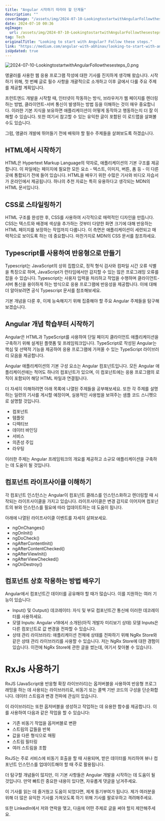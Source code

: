 ```yaml
---
title: "Angular 시작하기 따라야 할 단계들"
description: ""
coverImage: "/assets/img/2024-07-10-LookingtostartwithAngularFollowthesesteps_0.png"
date: 2024-07-10 00:36
ogImage: 
  url: /assets/img/2024-07-10-LookingtostartwithAngularFollowthesesteps_0.png
tag: Tech
originalTitle: "Looking to start with Angular? Follow these steps."
link: "https://medium.com/angular-with-abhinav/looking-to-start-with-angular-follow-these-steps-6ee131781842"
isUpdated: true
---
```






![2024-07-10-LookingtostartwithAngularFollowthesesteps_0.png](/assets/img/2024-07-10-LookingtostartwithAngularFollowthesesteps_0.png)

앵귤러를 사용한 웹 응용 프로그램 작성에 대한 기사를 진지하게 생각해 왔습니다. 시작하기 위해, 첫 번째 글로 필수 사항을 개괄적으로 소개하고 이후 글에서 다룰 주요 주제를 제공할 계획입니다. 

프런트엔드 개발을 시작할 때, 인터넷이 작동하는 방식, 브라우저가 웹 페이지를 렌더링하는 방법, 클라이언트-서버 통신이 발생하는 방법 등을 이해하는 것이 매우 중요합니다. 이러한 기본 지식을 보유하면 애플리케이션이 어떻게 동작하고 행동하는지 더 잘 이해할 수 있습니다. 또한 여기서 참고할 수 있는 유익한 글이 포함된 이 로드맵을 살펴볼 수도 있습니다.

그럼, 앵귤러 개발에 뛰어들기 전에 배워야 할 필수 주제들을 살펴보도록 하겠습니다.

<div class="content-ad"></div>

## HTML에서 시작하기

HTML은 Hypertext Markup Language의 약자로, 애플리케이션의 기본 구조를 제공합니다. 이 파일에는 페이지에 필요한 모든 요소 - 텍스트, 이미지, 버튼, 폼 등 - 이 다른 곳에 통합되기 전에 들어 있습니다. HTML을 배우기 위한 수많은 기사와 비디오 자습서가 온라인에서 제공됩니다. 하나의 추천 자료는 특히 유용하다고 생각되는 MDN의 HTML 문서입니다.

## CSS로 스타일링하기

HTML 구조를 완성한 후, CSS를 사용하여 시각적으로 매력적인 디자인을 만듭니다. CSS는 텍스트와 배경에 색상을 추가하는 것부터 다양한 화면 크기에 대해 반응하는 HTML 페이지를 보장하는 작업까지 다룹니다. 이 측면은 애플리케이션이 세련되고 매력적으로 보이도록 하는 데 중요합니다. 마찬가지로 MDN의 CSS 문서를 참조하세요.

<div class="content-ad"></div>

## Typescript를 사용하여 반응형으로 만들기

Typescript는 JavaScript의 상위 집합으로, 정적 형식 검사와 컴파일 시간 오류 식별을 특징으로 하며, JavaScript가 런타임에서만 감지할 수 있는 많은 프로그래밍 오류를 잡을 수 있습니다. Typescript는 사용자 입력을 처리하고 작업을 수행하며 클라이언트-서버 통신을 용이하게 하는 방식으로 응용 프로그램에 반응성을 제공합니다. 이에 대해 더 알아보려면 공식 Typescript 문서를 참조해보세요.

기본 개념을 다룬 후, 이제 능숙해지기 위해 집중해야 할 주요 Angular 주제들을 탐구해보겠습니다.

## Angular 개념 학습부터 시작하기

<div class="content-ad"></div>

Angular은 HTML과 TypeScript를 사용하여 단일 페이지 클라이언트 애플리케이션을 구축하기 위해 설계된 플랫폼 및 프레임워크입니다. TypeScript로 작성된 Angular는 핵심 및 선택적 기능을 제공하여 응용 프로그램에 가져올 수 있는 TypeScript 라이브러리 모음을 제공합니다.

Angular 애플리케이션의 기본 구성 요소는 Angular 컴포넌트입니다. 모든 Angular 애플리케이션에는 적어도 하나의 컴포넌트가 있으며, 이 컴포넌트에는 응용 프로그램의 로직이 포함되어 해당 HTML 파일과 연결됩니다.

더 자세히 이해하려면 아래 목록에 나열된 주제들을 공부해보세요. 또한 각 주제를 설명하는 일련의 기사를 게시할 예정이며, 실용적인 사용법을 보여주는 샘플 코드 스니펫으로 설명할 것입니다.

- 컴포넌트
- 템플릿
- 디렉티브
- 데이터 바인딩
- 서비스
- 의존성 주입
- 라우팅

<div class="content-ad"></div>

이러한 주제는 Angular 프레임워크의 개요를 제공하고 소규모 애플리케이션을 구축하는 데 도움이 될 것입니다.

## 컴포넌트 라이프사이클 이해하기

각 컴포넌트 인스턴스는 Angular이 컴포넌트 클래스를 인스턴스화하고 렌더링할 때 시작되는 라이프사이클을 가지고 있습니다. 라이프사이클은 변경 감지로 이어지며 컴포넌트의 뷰와 인스턴스를 필요에 따라 업데이트하는 데 도움이 됩니다.

아래에 나열된 라이프사이클 이벤트를 자세히 살펴보세요.

<div class="content-ad"></div>

- ngOnChanges()
- ngOnInit()
- ngDoCheck()
- ngAfterContentInit()
- ngAfterContentChecked()
- ngAfterViewInit()
- ngAfterViewChecked()
- ngOnDestroy()

## 컴포넌트 상호 작용하는 방법 배우기

Angular에서 컴포넌트간 데이터를 공유해야 할 때가 많습니다. 이를 지원하는 여러 기능이 있습니다:

- Input() 및 Output() 데코레이터: 자식 및 부모 컴포넌트간 통신에 이러한 데코레이터를 사용하세요.
- 모델 Inputs: Angular v18에서 소개된(아직 개발자 미리보기 상태) 모델 Inputs은 다른 컴포넌트로 값 변경을 전파할 수 있습니다.
- 상태 관리 라이브러리: 애플리케이션 전체에 상태를 전파하기 위해 NgRx Store와 같은 상태 관리 라이브러리를 사용할 수 있습니다. 저는 NgRx Store에 대한 경험이 있습니다. 이전에 NgRx Store에 관한 글을 썼는데, 여기서 찾아볼 수 있습니다.

<div class="content-ad"></div>

# RxJs 사용하기

RxJS (JavaScript용 반응형 확장 라이브러리)는 옵저버블을 사용하여 반응형 프로그래밍을 하는 데 사용되는 라이브러리로, 비동기 또는 콜백 기반 코드의 구성을 단순화합니다. 데이터 스트림과 변경 전파에 관심이 있습니다.

이 라이브러리는 또한 옵저버블을 생성하고 작업하는 데 유용한 함수를 제공합니다. 이를 사용하여 다음과 같은 작업을 할 수 있습니다:

- 기존 비동기 작업을 옵저버블로 변환
- 스트림의 값들을 반복
- 값을 다른 형식으로 매핑
- 스트림 필터링
- 여러 스트림을 조합

<div class="content-ad"></div>

RxJS는 주로 서비스에 비동기 호출을 할 때 사용되며, 받은 데이터를 처리하여 뷰나 컴포넌트 인스턴스를 업데이트해야 할 때 주로 활용됩니다.

더 탐구할 개념들이 많지만, 이 기본 사항들은 Angular 개발을 시작하는 데 도움이 될 것입니다. 만약 빠트린 중요한 내용이 있다면, 자유롭게 댓글을 남겨주세요.

이 기사를 읽는 데 즐거웠고 도움이 되었다면, 제게 동기부여가 됩니다. 제가 여러분을 위해 더 많은 유익한 기사를 가져오도록 하기 위해 기사를 팔로우하고 격려해주세요.

또한 LinkedIn에서 저와 연락을 맺고, 다음에 어떤 주제로 글을 써야 할지 제안해주세요.